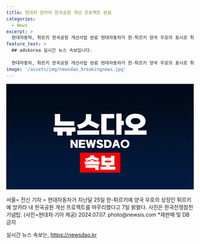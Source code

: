 ```yaml
---
title: 현대차 앙카라 한국공원 개선 프로젝트 완료
categories:
  - News
excerpt: >
  현대자동차, 튀르키 한국공원 개선사업 완료 현대자동차가 한-튀르키 양국 우호의 표시로 튀르키 앙카라 내의 한국공원 개선 프로젝트를 성공적으로 마무리했다. 이로써 특별한 의미를 지닌 한국전쟁참전기념탑은 더욱 빛을 발할 전망이다.
feature_text: >
  ## adskorea 실시간 뉴스 속보입니다.

  현대자동차, 튀르키 한국공원 개선사업 완료 현대자동차가 한-튀르키 양국 우호의 표시로 튀르키 앙카라 내의 한국공원 개선 프로젝트를 성공적으로 마무리했다. 이로써 특별한 의미를 지닌 한국전쟁참전기념탑은 더욱 빛을 발할 전망이다.
image: '/assets/img/newsdao_breakingnews.jpg'
---
```


<p><img src="/assets/img/newsdao_breakingnews.jpg" alt="adskorea 속보" /></p>

<p>서울= 전신 기자 = 현대자동차가 지난달 25일 한-튀르키예 양국 우호의 상징인 튀르키예 앙카라 내 한국공원 개선 프로젝트를 마무리했다고 7일 밝혔다. 사진은 한국전쟁참전기념탑. (사진=현대차·기아 제공) 2024.07.07. photo@newsis.com *재판매 및 DB 금지</p>
실시간 뉴스 속보는, <a href="https://newsdao.kr" rel="dofollow">https://newsdao.kr</a>



